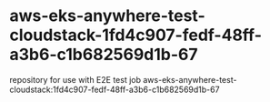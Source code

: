 # aws-eks-anywhere-test-cloudstack-1fd4c907-fedf-48ff-a3b6-c1b682569d1b-67
repository for use with E2E test job aws-eks-anywhere-test-cloudstack:1fd4c907-fedf-48ff-a3b6-c1b682569d1b-67
